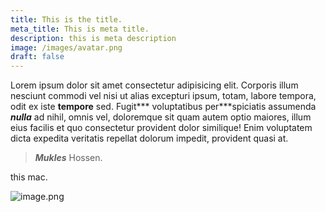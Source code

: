 ```yaml
---
title: This is the title.
meta_title: This is meta title.
description: this is meta description
image: /images/avatar.png
draft: false
---
```

Lorem ipsum dolor sit amet consectetur adipisicing elit. Corporis illum nesciunt commodi vel nisi ut alias excepturi ipsum, totam, labore tempora, odit ex iste **tempore** sed. Fugit\*\*\* voluptatibus per\*\*\*spiciatis assumenda ***nulla*** ad nihil, omnis vel, doloremque sit quam autem optio maiores, illum eius facilis et quo consectetur provident dolor similique! Enim voluptatem dicta expedita veritatis repellat dolorum impedit, provident quasi at.

> ***Mukles*** Hossen.

this mac.

![image.png](/images/image_copy\(6\).png)
